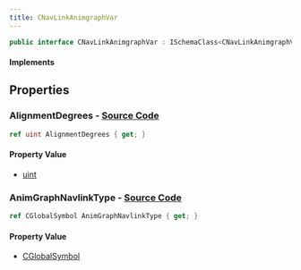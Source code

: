 ```yaml
---
title: CNavLinkAnimgraphVar
---
```


```csharp
public interface CNavLinkAnimgraphVar : ISchemaClass<CNavLinkAnimgraphVar>, ISchemaField, ISchemaClass, INativeHandle
```

#### Implements

## Properties

### **AlignmentDegrees** - [Source Code](https://github.com/swiftly-solution/swiftlys2/blob/main/managed/src/SwiftlyS2.Generated/Schemas/Interfaces/CNavLinkAnimgraphVar.cs#L18)

```csharp
ref uint AlignmentDegrees { get; }
```

#### Property Value

- [uint](https://learn.microsoft.com/dotnet/api/system.uint32)

### **AnimGraphNavlinkType** - [Source Code](https://github.com/swiftly-solution/swiftlys2/blob/main/managed/src/SwiftlyS2.Generated/Schemas/Interfaces/CNavLinkAnimgraphVar.cs#L16)

```csharp
ref CGlobalSymbol AnimGraphNavlinkType { get; }
```

#### Property Value

- [CGlobalSymbol](/docs/api/shared/natives/cglobalsymbol)

